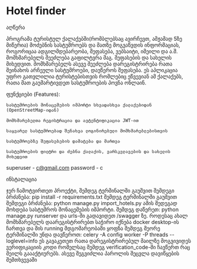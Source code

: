 # Hotel finder

  აღწერა

პროგრამა ტურისტულ ქალაქებში(რომბლებსაც ავირჩევთ, ამჟამად 5ზე მიწერია) მოძებნის სასტუმროებს და მათზე მოგვაწვდის
ინფორმაციას, როგორიცაა ადგილმდებარეობა, შეფასება, ვებსაიტი, იმეილი და ა.შ. 
მომხმარებელს შეეძლება გაფილტვრა მაგ. შეფასების და სახელის
მიხედვით. მომხმარებელს ასევე შეეძლება დარეგისტრირება რათა
შეინახოს არჩეული სასტუმროები, დაუწეროს შეფასება. ეს აპლიკაცია უფრო
გათვლილია ტურისტებისთვის რომლებიც ეწვევიან ამ ქალაქებს, რათა მათ
გაუმარტივდეთ სასტუმროების პოვნა ონლაინ.



  ფუნქციები (Features):

    სასტუმროების მონაცემების იმპორტი სხვადასხვა ქალაქებიდან (OpenStreetMap-იდან)

    მომხმარებელთა რეგისტრაცია და ავტენტიფიკაცია JWT-ით

    საყვარელ სასტუმროებად შენახვა ლოგინირებული მომხმარებლებისთვის

    სასტუმროებზე შეფასებების დამატება და მართვა

    სასტუმროების ფილტრი და ძებნა ქალაქის, ვარსკვლავების და სახელის მიხედვით



superuser - c@gmail.com
password - c

  ინსტალაცია

ჯერ ჩამოტვირთეთ პროექტი, შემდეგ ტერმინალში გაუშვით შემდეგი ბრძანება: pip install -r requirements.txt
შემდეგ ტერმინალში გაუშვით შემდეგი ბრძანება: python manage.py import_hotels.py 
ამის შედეგად მოხდება სასტუმროს მონაცემების იმპორტი. შემდეგ დაწერეთ: python manage.py runserver და urls-ში გადავიდეთ /swagger ზე.
როდესაც ახალ მომხმარებელს დაარეგისტრირებთ საჭირო იქნება  docker desktop-ის ჩართვა და მის running მდგომარეობაში ყოფნა
შემდეგ მეორე ტერმინალში უნდა დავწეროთ: celery   -A   config   worker -P threads  --loglevel=info
ეს გავაკეთეთ რათა დარეგისტრირებულ მაილზე მოგვივიდეს ვერიფიკაციის კოდი რომელსაც შემდეგ verification_code-ში ჩავწერთ რაც მეილს გაააქტიურებს.
ასევე შეგვიძლია პაროლის შეცვლა დავიწყების შემთხვევაში 





  




    
